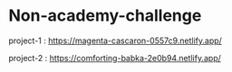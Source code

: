 # Non-academy-challenge
project-1 : https://magenta-cascaron-0557c9.netlify.app/     



project-2 : https://comforting-babka-2e0b94.netlify.app/
